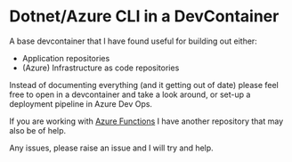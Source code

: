# Dotnet/Azure CLI in a DevContainer

A base devcontainer that I have found useful for building out either:

- Application repositories
- (Azure) Infrastructure as code repositories

Instead of documenting everything (and it getting out of date) please feel free to open in a devcontainer and take a look around, or set-up a deployment pipeline in Azure Dev Ops.

If you are working with [Azure Functions](https://github.com/jsacapdev/functions.bicep) I have another repository that may also be of help.

Any issues, please raise an issue and I will try and help.
